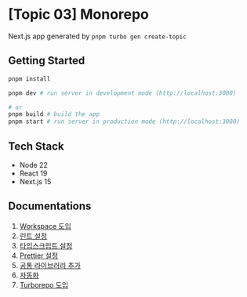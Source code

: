 # [Topic 03] Monorepo

Next.js app generated by `pnpm turbo gen create-topic`

## Getting Started

```bash
pnpm install

pnpm dev # run server in development mode (http://localhost:3000)

# or
pnpm build # build the app
pnpm start # run server in production mode (http://localhost:3000)
```

## Tech Stack

- Node 22
- React 19
- Next.js 15

## Documentations

1. [Workspace 도입](./docs/01-workspace.md)
2. [린트 설정](./docs/02-lint-v2.md)
3. [타입스크립트 설정](./docs/03-typescript.md)
4. [Prettier 설정](./docs/04-prettier.md)
5. [공통 라이브러리 추가](./docs/05-shared-package.md)
6. [자동화](./docs/06-automation.md)
7. [Turborepo 도입](./docs/07-turborepo.md)
